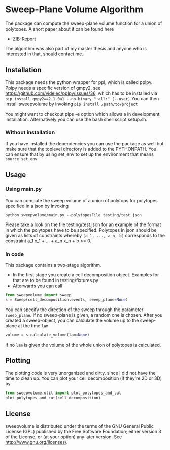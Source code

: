 # Sweep-Plane Volume Algorithm
The package can compute the sweep-plane volume function for a union of polytopes.
 A short paper about it can be found here
 * [ZIB-Report](https://opus4.kobv.de/opus4-zib/frontdoor/index/index/docId/6948)

The algorithm was also part of my master thesis and anyone who is interested in that, should contact me.
## Installation
This package needs the python wrapper for ppl, which is called pplpy. Pplpy needs a specific version of gmpy2,
 see <https://github.com/videlec/pplpy/issues/36>, which has to be installed via
 ``
 pip install gmpy2==2.1.0a1 --no-binary ":all:" [--user]
 ``
 You can then install sweepvolume by invoking
``
pip install /path/to/project
``

You might want to checkout pips -e option which allows a in development installation. 
Alternatively you can use the bash shell script setup.sh.
### Without installation
If you have installed the dependencies you can use the package as well but make sure that the toplevel directory is added to the PYTHONPATH. 
You can ensure that by using set_env to set up the environment that means `source set_env` 
## Usage
### Using main.py
You can compute the sweep volume of a union of polytops for polytopes specified in a json by invoking

```python sweepvolume/main.py --polytopesFile testing/test.json```

Please take a look on the file testing/test.json for an example of the format in which the polytopes have to be specified.
Polytopes in json should be given as lists of constraints whereby `[a_1, ..., a_n, b]` corresponds to the constraint a_1 x_1 + ... + a_n x_n + b >= 0.

### In code
This package contains a two-stage algorithm. 
- In the first stage you create a cell decomposition object.
 Examples for that are to be found in testing/fixtures.py
 - Afterwards you can call
 ```python
from sweepvolume import sweep
s = Sweep(cell_decomposition.events, sweep_plane=None)
```
You can specify the direction of the sweep through the parameter `sweep_plane`.
If no sweep-plane is given, a random one is chosen.
After you created a sweep-object, you can calculate the volume up to the sweep-plane at the time `lam`
```python
volume = s.calculate_volume(lam=None)
```
If no `lam` is given the volume of the whole union of polytopes is calculated.
## Plotting
The plotting code is very unorganized and dirty, since I did not have the time to clean up.
You can plot your cell decomposition (if they're 2D or 3D) by
```python
from sweepvolume.util import plot_polytopes_and_cut
plot_polytopes_and_cut(cell_decomposition)
```
## License
sweepvolume is distributed under the terms of the GNU General Public License (GPL)
published by the Free Software Foundation; either version 3 of
the License, or (at your option) any later version. See http://www.gnu.org/licenses/.
 
